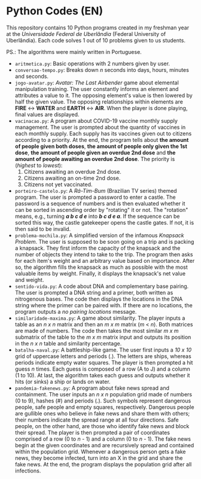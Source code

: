 
# Python Codes (EN)

This repository contains 10 Python programs created in my freshman year at the _Universidade Federal de Uberlândia_ (Federal University of Uberlândia).
Each code solves 1 out of 10 problems given to us students.

PS.: The algorithms were mainly written in Portuguese.

- `aritmetica.py`: Basic operations with 2 numbers given by user.
- `conversao-tempo.py`: Breaks down _n_ seconds into days, hours, minutes and seconds.
- `jogo-avatar.py`: _Avatar: The Last Airbender_ game about elemental manipulation training. The user constantly informs an element and attributes a value
to it. The opposing element's value is then lowered by half the given value. The opposing relationships within elements are **FIRE** &harr; **WATER** and **EARTH** &harr; **AIR**. When the player is done playing, final values are displayed.
- `vacinacao.py`: A program about COVID-19 vaccine monthly supply management. The user is prompted about the quantity of vaccines in each monthly supply. Each supply has its vaccines given out to citizens according to a priority. At the end, the program tells about **the amount of people given both doses**, **the amount of people only given the 1st dose**, **the amount of people given an overdue 2nd dose** and **the amount of people awaiting an overdue 2nd dose**. The priority is (_highest_ to _lowest_):
    1. Citizens awaiting an overdue 2nd dose.
    2. Citizens awaiting an on-time 2nd dose.
    3. Citizens not yet vaccinated.
- `porteiro-castelo.py`: A _Rá-Tim-Bum_ (Brazilian TV series) themed program. The user is prompted a password to enter a castle. The password is a sequence of numbers and is then evaluated whether it can be sorted in ascending order by "rotating" it or not. The "rotation" means, e.g., turning **_a b c d e_** into **_b c d e a_**. If the sequence can be sorted this way, the castle gatekeeper opens the castle gates. If not, it is then said to be invalid.
- `problema-mochila.py`: A simplified version of the infamous _Knapsack Problem_. The user is supposed to be soon going on a trip and is packing a knapsack. They first inform the capacity of the knapsack and the number of objects they intend to take to the trip. The program then asks for each item's weight and an arbitrary value based on importance. After so, the algorithm fills the knapsack as much as possible with the most valuable items by weight. Finally, it displays the knapsack's net value and weight.
- `sentido-vida.py`: A code about DNA and complementary base pairing. The user is prompted a DNA string and a primer, both written as nitrogenous bases. The code then displays the locations in the DNA string where the primer can be paired with. If there are no locations, the program outputs a _no pairing locations_ message.
- `similaridade-maxima.py`: A game about similarity. The player inputs a table as an _n x n_ matrix and then an _m x m_ matrix (_m_ < _n_). Both matrices are made of numbers. The code then takes the most similar _m x m_ submatrix of the table to the _m x m_ matrix input and outputs its position in the _n x n_ table and similarity percentage.
- `batalha-naval.py`: A battleship-like game. The user first inputs a _10 x 10_ grid of uppercase letters and periods (.). The letters are ships, whereas periods indicate empty water squares. The player is then prompted a hit guess _n_ times. Each guess is composed of a row (A to J) and a column (1 to 10). At last, the algorithm takes each guess and outputs whether it hits (or sinks) a ship or lands on water.
- `pandemia-fakenews.py`: A program about fake news spread and containment. The user inputs an _n x n_ population grid made of numbers (0 to 9), hashes (#) and periods (.). Such symbols represent dangerous people, safe people and empty squares, respectively. Dangerous people are gullible ones who believe in fake news and share them with others; their numbers indicate the spread range at all four directions. Safe people, on the other hand, are those who identify fake news and block their spread. The player is then prompted a pair of coordinates comprised of a row (0 to _n_ - 1) and a column (0 to _n_ - 1). The fake news begin at the given coordinates and are recursively spread and contained within the population grid. Whenever a dangerous person gets a fake news, they become infected, turn into an X in the grid and share the fake news. At the end, the program displays the population grid after all infections.
